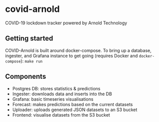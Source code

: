 covid-arnold
============
COVID-19 lockdown tracker powered by Arnold Technology

Getting started
---------------

COVID-Arnold is built around docker-compose. To bring up a database, ingester, and Grafana instance to get going (requires Docker and `docker-compose`):
`make run`


Components
----------

* Postgres DB: stores statistics & predictions
* Ingester: downloads data and inserts into the DB
* Grafana: basic timeseries visualisations
* Forecast: makes predictions based on the current datasets
* Uploader: uploads generated JSON datasets to an S3 bucket
* Frontend: visualise datasets from the S3 bucket
